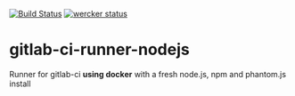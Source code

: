 [![Build Status](https://travis-ci.org/brownman/gitlab-ci-runner-nodejs.svg?branch=master)](https://travis-ci.org/brownman/gitlab-ci-runner-nodejs)
[![wercker status](https://app.wercker.com/status/d8df76c77d9f43841e9cbc2407f8a101/s "wercker status")](https://app.wercker.com/project/bykey/d8df76c77d9f43841e9cbc2407f8a101)


gitlab-ci-runner-nodejs
=======================

Runner for gitlab-ci **using docker** with a fresh node.js, npm and phantom.js install
